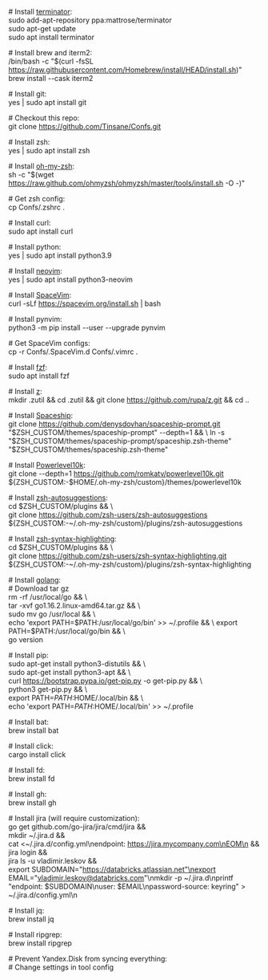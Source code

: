 \# Install [terminator](https://github.com/gnome-terminator/terminator/blob/master/INSTALL.md):  
sudo add-apt-repository ppa:mattrose/terminator  
sudo apt-get update  
sudo apt install terminator  

\# Install brew and iterm2:  
/bin/bash -c "$(curl -fsSL https://raw.githubusercontent.com/Homebrew/install/HEAD/install.sh)"  
brew install --cask iterm2

\# Install git:  
yes | sudo apt install git  

\# Checkout this repo:  
git clone https://github.com/Tinsane/Confs.git

\# Install zsh:  
yes | sudo apt install zsh

\# Install [oh-my-zsh](https://ohmyz.sh/#install):  
sh -c "$(wget https://raw.github.com/ohmyzsh/ohmyzsh/master/tools/install.sh -O -)"  

\# Get zsh config:  
cp Confs/.zshrc .

\# Install curl:  
sudo apt install curl

\# Install python:  
yes | sudo apt install python3.9

\# Install [neovim](https://github.com/neovim/neovim/wiki/Installing-Neovim):  
yes | sudo apt install python3-neovim

\# Install [SpaceVim](https://spacevim.org/quick-start-guide/):  
curl -sLf https://spacevim.org/install.sh | bash

\# Install pynvim:  
python3 -m pip install --user --upgrade pynvim

\# Get SpaceVim configs:  
cp -r Confs/.SpaceVim.d Confs/.vimrc .

\# Install [fzf](https://github.com/junegunn/fzf#installation):  
sudo apt install fzf

\# Install [z](https://github.com/rupa/z):  
mkdir .zutil && cd .zutil && git clone https://github.com/rupa/z.git && cd ..

\# Install [Spaceship](https://github.com/denysdovhan/spaceship-prompt):  
git clone https://github.com/denysdovhan/spaceship-prompt.git "$ZSH_CUSTOM/themes/spaceship-prompt" --depth=1 && \  
ln -s "$ZSH_CUSTOM/themes/spaceship-prompt/spaceship.zsh-theme" "$ZSH_CUSTOM/themes/spaceship.zsh-theme" 

\# Install [Powerlevel10k](https://github.com/romkatv/powerlevel10k):  
git clone --depth=1 https://github.com/romkatv/powerlevel10k.git ${ZSH_CUSTOM:-$HOME/.oh-my-zsh/custom}/themes/powerlevel10k 

\# Install [zsh-autosuggestions](https://github.com/zsh-users/zsh-autosuggestions/blob/master/INSTALL.md#oh-my-zsh):  
cd $ZSH_CUSTOM/plugins && \  
git clone https://github.com/zsh-users/zsh-autosuggestions ${ZSH_CUSTOM:-~/.oh-my-zsh/custom}/plugins/zsh-autosuggestions

\# Install [zsh-syntax-highlighting](https://github.com/zsh-users/zsh-syntax-highlighting/blob/master/INSTALL.md#oh-my-zsh):  
cd $ZSH_CUSTOM/plugins && \  
git clone https://github.com/zsh-users/zsh-syntax-highlighting.git ${ZSH_CUSTOM:-~/.oh-my-zsh/custom}/plugins/zsh-syntax-highlighting

\# Install [golang](https://golang.org/doc/install):  
\# Download tar gz  
rm -rf /usr/local/go && \  
tar -xvf go1.16.2.linux-amd64.tar.gz && \  
sudo mv go /usr/local && \  
echo 'export PATH=$PATH:/usr/local/go/bin' >> ~/.profile && \  
export PATH=$PATH:/usr/local/go/bin && \  
go version

\# Install pip:  
sudo apt-get install python3-distutils && \  
sudo apt-get install python3-apt && \  
curl https://bootstrap.pypa.io/get-pip.py -o get-pip.py && \  
python3 get-pip.py && \  
export PATH=$PATH:$HOME/.local/bin && \  
echo 'export PATH=$PATH:$HOME/.local/bin' >> ~/.profile

\# Install bat:  
brew install bat

\# Install click:  
cargo install click

\# Install fd:  
brew install fd

\# Install gh:  
brew install gh

\# Install jira (will require customization):  
go get github.com/go-jira/jira/cmd/jira && \
mkdir ~/.jira.d && \
cat <<EOM >~/.jira.d/config.yml\nendpoint: https://jira.mycompany.com\nEOM\n && \
jira login && \
jira ls -u vladimir.leskov && \
export SUBDOMAIN="https://databricks.atlassian.net"\nexport EMAIL="vladimir.leskov@databricks.com"\nmkdir -p ~/.jira.d\nprintf "endpoint: $SUBDOMAIN\nuser: $EMAIL\npassword-source: keyring" > ~/.jira.d/config.yml\n
  
\# Install jq:  
brew install jq
  
\# Install ripgrep:  
brew install ripgrep

\# Prevent Yandex.Disk from syncing everything:  
\# Change settings in tool config
